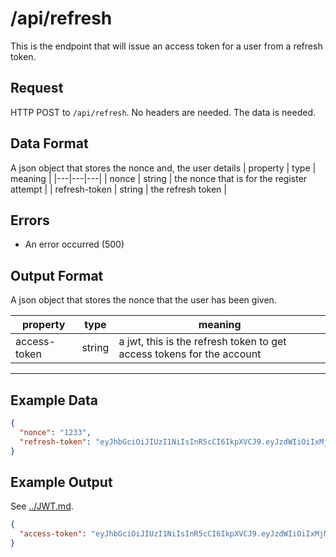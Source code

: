 # /api/refresh
This is the endpoint that will issue an access token for a user from a refresh token.

## Request
HTTP POST to `/api/refresh`. No headers are needed. The data is needed.

## Data Format
A json object that stores the nonce and, the user details
| property | type | meaning |
|---|---|---|
| nonce | string | the nonce that is for the register attempt |
| refresh-token | string | the refresh token |

## Errors
 - An error occurred (500)

## Output Format
A json object that stores the nonce that the user has been given.

| property | type | meaning |
|---|---|---|
| access-token | string | a jwt, this is the refresh token to get access tokens for the account |

---

## Example Data
```json
{
  "nonce": "1233",
  "refresh-token": "eyJhbGciOiJIUzI1NiIsInR5cCI6IkpXVCJ9.eyJzdWIiOiIxMjM0NTY3ODkwIiwibmFtZSI6IkpvaG4gRG9lIiwiaWF0IjoxNTE2MjM5MDIyfQ.SflKxwRJSMeKKF2QT4fwpMeJf36POk6yJV_adQssw5c"
}

```

## Example Output
See [../JWT.md](../JWT.md).
```json
{
  "access-token": "eyJhbGciOiJIUzI1NiIsInR5cCI6IkpXVCJ9.eyJzdWIiOiIxMjM0NTY3ODkwIiwibmFtZSI6IkpvaG4gRG9lIiwiaWF0IjoxNTE2MjM5MDIyfQ.SflKxwRJSMeKKF2QT4fwpMeJf36POk6yJV_adQssw5c"
}
```